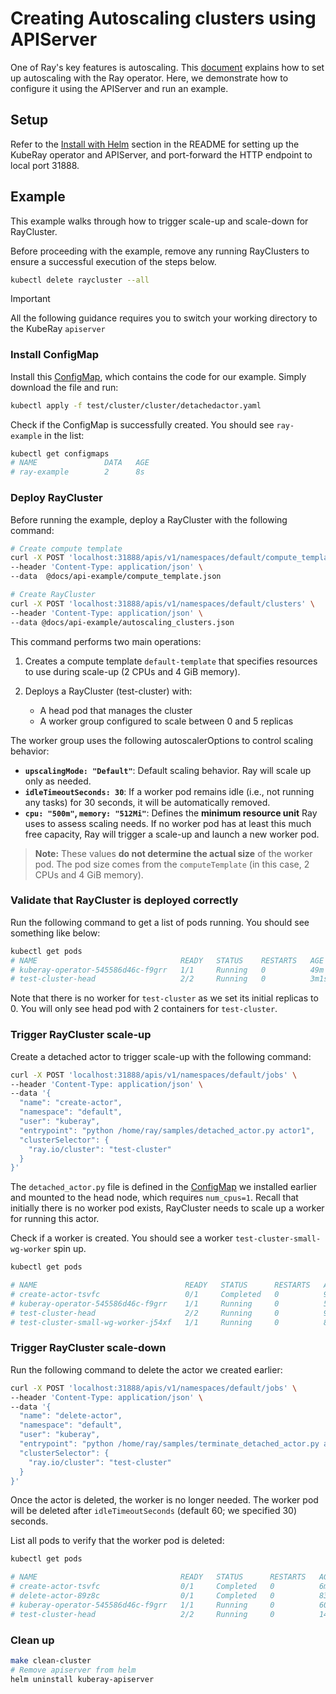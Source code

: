 # Creating Autoscaling clusters using APIServer

One of Ray's key features is autoscaling. This [document] explains how to set up autoscaling
with the Ray operator. Here, we demonstrate how to configure it using the APIServer and
run an example.

## Setup

Refer to the [Install with Helm](README.md#install-with-helm) section in the README for
setting up the KubeRay operator and APIServer, and port-forward the HTTP endpoint to local
port 31888.

## Example

This example walks through how to trigger scale-up and scale-down for RayCluster.

Before proceeding with the example, remove any running RayClusters to ensure a successful
execution of the steps below.

```sh
kubectl delete raycluster --all
```

> [!IMPORTANT]
> All the following guidance requires you to switch your working directory to the KubeRay `apiserver`

### Install ConfigMap

Install this [ConfigMap], which contains the code for our example. Simply download
the file and run:

```sh
kubectl apply -f test/cluster/cluster/detachedactor.yaml
```

Check if the ConfigMap is successfully created. You should see `ray-example` in the list:

```sh
kubectl get configmaps
# NAME               DATA   AGE
# ray-example        2      8s
```

### Deploy RayCluster

Before running the example, deploy a RayCluster with the following command:

```sh
# Create compute template
curl -X POST 'localhost:31888/apis/v1/namespaces/default/compute_templates' \
--header 'Content-Type: application/json' \
--data  @docs/api-example/compute_template.json

# Create RayCluster
curl -X POST 'localhost:31888/apis/v1/namespaces/default/clusters' \
--header 'Content-Type: application/json' \
--data @docs/api-example/autoscaling_clusters.json
```

This command performs two main operations:

1. Creates a compute template `default-template` that specifies resources to use during
   scale-up (2 CPUs and 4 GiB memory).

2. Deploys a RayCluster (test-cluster) with:
    - A head pod that manages the cluster
    - A worker group configured to scale between 0 and 5 replicas

The worker group uses the following autoscalerOptions to control scaling behavior:

- **`upscalingMode: "Default"`**: Default scaling behavior. Ray will scale up only as
needed.
- **`idleTimeoutSeconds: 30`**: If a worker pod remains idle (i.e., not running any tasks)
for 30 seconds, it will be automatically removed.
- **`cpu: "500m"`, `memory: "512Mi"`**: Defines the **minimum resource unit** Ray uses to
assess scaling needs.  If no worker pod has at least this much free capacity, Ray will
trigger a scale-up and launch a new worker pod.

> **Note:** These values **do not determine the actual size** of the worker pod. The
> pod size comes from the `computeTemplate` (in this case, 2 CPUs and 4 GiB memory).

### Validate that RayCluster is deployed correctly

Run the following command to get a list of pods running. You should see something like below:

```sh
kubectl get pods
# NAME                                READY   STATUS    RESTARTS   AGE
# kuberay-operator-545586d46c-f9grr   1/1     Running   0          49m
# test-cluster-head                   2/2     Running   0          3m1s
```

Note that there is no worker for `test-cluster` as we set its initial replicas to 0. You
will only see head pod with 2 containers for `test-cluster`.

### Trigger RayCluster scale-up

Create a detached actor to trigger scale-up with the following command:

```sh
curl -X POST 'localhost:31888/apis/v1/namespaces/default/jobs' \
--header 'Content-Type: application/json' \
--data '{
  "name": "create-actor",
  "namespace": "default",
  "user": "kuberay",
  "entrypoint": "python /home/ray/samples/detached_actor.py actor1",
  "clusterSelector": {
    "ray.io/cluster": "test-cluster"
  }
}'
```

The `detached_actor.py` file is defined in the [ConfigMap] we installed earlier and
mounted to the head node, which requires `num_cpus=1`. Recall that initially there is no
worker pod exists, RayCluster needs to scale up a worker for running this actor.

Check if a worker is created. You should see a worker `test-cluster-small-wg-worker` spin
up.

```sh
kubectl get pods

# NAME                                 READY   STATUS      RESTARTS   AGE
# create-actor-tsvfc                   0/1     Completed   0          99s
# kuberay-operator-545586d46c-f9grr    1/1     Running     0          55m
# test-cluster-head                    2/2     Running     0          9m37s
# test-cluster-small-wg-worker-j54xf   1/1     Running     0          88s
```

### Trigger RayCluster scale-down

Run the following command to delete the actor we created earlier:

```sh
curl -X POST 'localhost:31888/apis/v1/namespaces/default/jobs' \
--header 'Content-Type: application/json' \
--data '{
  "name": "delete-actor",
  "namespace": "default",
  "user": "kuberay",
  "entrypoint": "python /home/ray/samples/terminate_detached_actor.py actor1",
  "clusterSelector": {
    "ray.io/cluster": "test-cluster"
  }
}'
```

Once the actor is deleted, the worker is no longer needed. The worker pod will be deleted
after `idleTimeoutSeconds` (default 60; we specified 30) seconds.

List all pods to verify that the worker pod is deleted:

```sh
kubectl get pods

# NAME                                READY   STATUS      RESTARTS   AGE
# create-actor-tsvfc                  0/1     Completed   0          6m37s
# delete-actor-89z8c                  0/1     Completed   0          83s
# kuberay-operator-545586d46c-f9grr   1/1     Running     0          60m
# test-cluster-head                   2/2     Running     0          14m

```

### Clean up

```sh
make clean-cluster
# Remove apiserver from helm
helm uninstall kuberay-apiserver
```

[document]: https://docs.ray.io/en/latest/cluster/kubernetes/user-guides/configuring-autoscaling.html
[ConfigMap]: test/cluster/cluster/detachedactor.yaml
